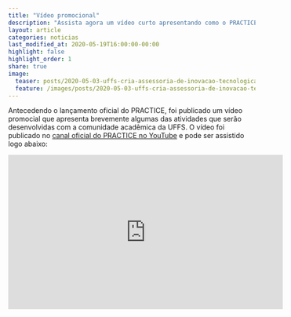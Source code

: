 ```yaml
---
title: "Vídeo promocional"
description: "Assista agora um vídeo curto apresentando como o PRACTICE pode inovar no âmbito acadêmico!"
layout: article
categories: noticias
last_modified_at: 2020-05-19T16:00:00-00:00
highlight: false
highlight_order: 1
share: true
image:
  teaser: posts/2020-05-03-uffs-cria-assessoria-de-inovacao-tecnologica-na-educacao-assitec.png
  feature: /images/posts/2020-05-03-uffs-cria-assessoria-de-inovacao-tecnologica-na-educacao-assitec.png
---
```


Antecedendo o lançamento oficial do PRACTICE, foi publicado um vídeo promocial que apresenta brevemente algumas das atividades que serão desenvolvidas com a comunidade acadêmica da UFFS. O vídeo foi publicado no [canal oficial do PRACTICE no YouTube](https://www.youtube.com/channel/UCu3jAl8MTMPkaxb3u0_xESw) e pode ser assistido logo abaixo:

<iframe width="560" height="315" src="https://www.youtube.com/embed/MBX_Ij4qSPc" frameborder="0" allow="accelerometer; autoplay; encrypted-media; gyroscope; picture-in-picture" allowfullscreen></iframe>
